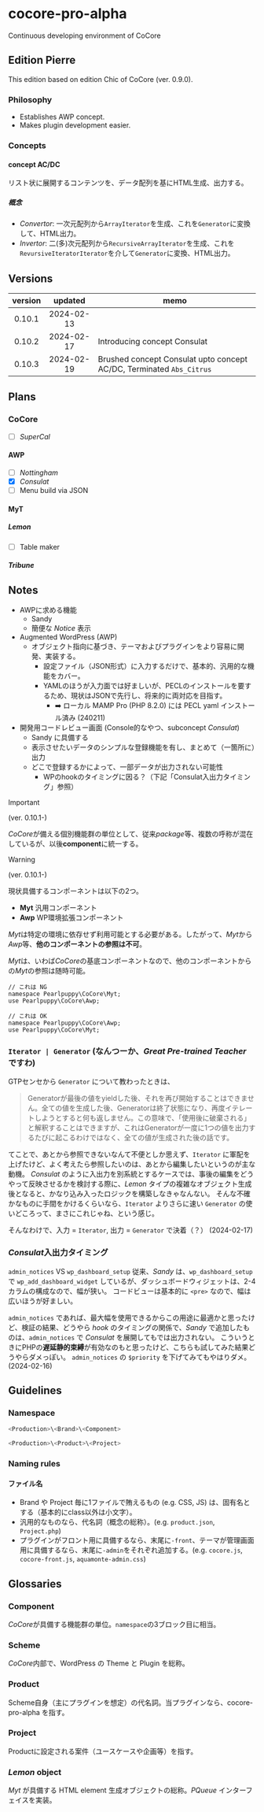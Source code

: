 # cocore-pro-alpha
Continuous developing environment of CoCore

## Edition Pierre
This edition based on edition Chic of CoCore (ver. 0.9.0).

### Philosophy
- Establishes AWP concept.
- Makes plugin development easier.

### Concepts

#### concept AC/DC
リスト状に展開するコンテンツを、データ配列を基にHTML生成、出力する。

##### 概念
- *Convertor*: 一次元配列から`ArrayIterator`を生成、これを`Generator`に変換して、HTML出力。
- *Invertor*: 二(多)次元配列から`RecursiveArrayIterator`を生成、これを`RevursiveIteratorIterator`を介して`Generator`に変換、HTML出力。

## Versions
| version | updated | memo |
|:---:|:---:|---|
| 0.10.1 | 2024-02-13 ||
| 0.10.2 | 2024-02-17 | Introducing concept Consulat |
| 0.10.3 | 2024-02-19 | Brushed concept Consulat upto concept AC/DC, Terminated `Abs_Citrus` |

## Plans

### CoCore
- [ ] *SuperCal*

#### AWP
- [ ] *Nottingham*
- [x] *Consulat*
- [ ] Menu build via JSON

#### MyT

##### *Lemon*
- [ ] Table maker

##### *Tribune*

## Notes
- AWPに求める機能
    - Sandy
    - 簡便な *Notice* 表示
- Augmented WordPress (AWP)
    - オブジェクト指向に基づき、テーマおよびプラグインをより容易に開発、実装する。
        - 設定ファイル（JSON形式）に入力するだけで、基本的、汎用的な機能をカバー。
        - YAMLのほうが入力面では好ましいが、PECLのインストールを要するため、現状はJSONで先行し、将来的に両対応を目指す。
            - ➡️ ローカル MAMP Pro (PHP 8.2.0) には PECL yaml インストール済み (240211)
- 開発用コードレビュー画面 (Console的なやつ、subconcept *Consulat*)
    - Sandy に具備する
    - 表示させたいデータのシンプルな登録機能を有し、まとめて（一箇所に）出力
    - どこで登録するかによって、一部データが出力されない可能性
        - WPのhookのタイミングに因る？（下記「Consulat入出力タイミング」参照）

> [!IMPORTANT]
> (ver. 0.10.1-)
>
> *CoCore*が備える個別機能群の単位として、従来*package*等、複数の呼称が混在しているが、以後**component**に統一する。

> [!WARNING]
> (ver. 0.10.1-)
>
> 現状具備するコンポーネントは以下の2つ。
> - **Myt** 汎用コンポーネント
> - **Awp** WP環境拡張コンポーネント
>
> *Myt*は特定の環境に依存せず利用可能とする必要がある。したがって、*Myt*から*Awp*等、**他のコンポーネントの参照は不可**。
>
> *Myt*は、いわば*CoCore*の基底コンポーネントなので、他のコンポーネントからの*Myt*の参照は随時可能。
>
> ```
> // これは NG
> namespace Pearlpuppy\CoCore\Myt;
> use Pearlpuppy\CoCore\Awp;
>
> // これは OK
> namespace Pearlpuppy\CoCore\Awp;
> use Pearlpuppy\CoCore\Myt;
> ```

### `Iterator | Generator` (なんつーか、*Great Pre-trained Teacher* ですわ) 
GTPセンセから `Generator` について教わったときは、
> Generatorが最後の値をyieldした後、それを再び開始することはできません。全ての値を生成した後、Generatorは終了状態になり、再度イテレートしようとすると何も返しません。この意味で、「使用後に破棄される」と解釈することはできますが、これはGeneratorが一度に1つの値を出力するたびに起こるわけではなく、全ての値が生成された後の話です。

てことで、あとから参照できないなんて不便としか思えず、`Iterator` に軍配を上げたけど、よく考えたら参照したいのは、あとから編集したいというのが主な動機。
*Consulat* のように入出力を別系統とするケースでは、事後の編集をどうやって反映させるかを検討する際に、*Lemon* タイプの複雑なオブジェクト生成後となると、かなり込み入ったロジックを構築しなきゃなんない。
そんな不確かなものに手間をかけるくらいなら、`Iterator` よりさらに速い `Generator` の使いどころって、まさにこれじゃね、という感じ。

そんなわけで、入力 = `Iterator`, 出力 = `Generator` で決着（？） (2024-02-17)

### *Consulat*入出力タイミング
`admin_notices` VS `wp_dashboard_setup`
従来、*Sandy* は、`wp_dashboard_setup` で `wp_add_dashboard_widget` しているが、ダッシュボードウィジェットは、2-4カラムの構成なので、幅が狭い。
コードビューは基本的に `<pre>` なので、幅は広いほうが好ましい。

`admin_notices` であれば、最大幅を使用できるからこの用途に最適かと思ったけど、検証の結果、どうやら *hook* のタイミングの関係で、*Sandy* で追加したものは、`admin_notices` で *Consulat* を展開してもでは出力されない。
こういうときにPHPの**遅延静的束縛**が有効なのもと思ったけど、こちらも試してみた結果どうやらダメっぽい。
`admin_notices` の `$priority` を下げてみてもやはりダメ。(2024-02-16)

## Guidelines
### Namespace
```php
<Production>\<Brand>\<Component>

<Production>\<Product>\<Project>
```

### Naming rules
#### ファイル名
- Brand や Project 毎に1ファイルで賄えるもの (e.g. CSS, JS) は、固有名とする（基本的にclass以外は小文字）。
- 汎用的なものなら、代名詞（概念の総称）。(e.g. `product.json`, `Project.php`)
- プラグインがフロント用に具備するなら、末尾に`-front`、テーマが管理画面用に具備するなら、末尾に`-admin`をそれぞれ追加する。(e.g. `cocore.js`, `cocore-front.js`, `aquamonte-admin.css`)

## Glossaries

### Component
*CoCore*が具備する機能群の単位。`namespace`の3ブロック目に相当。

### Scheme
*CoCore*内部で、WordPress の Theme と Plugin を総称。

### Product
Scheme自身（主にプラグインを想定）の代名詞。当プラグインなら、cocore-pro-alpha を指す。

### Project
Productに設定される案件（ユースケースや企画等）を指す。

### *Lemon* object
*Myt* が具備する HTML element 生成オブジェクトの総称。*PQueue* インターフェイスを実装。

